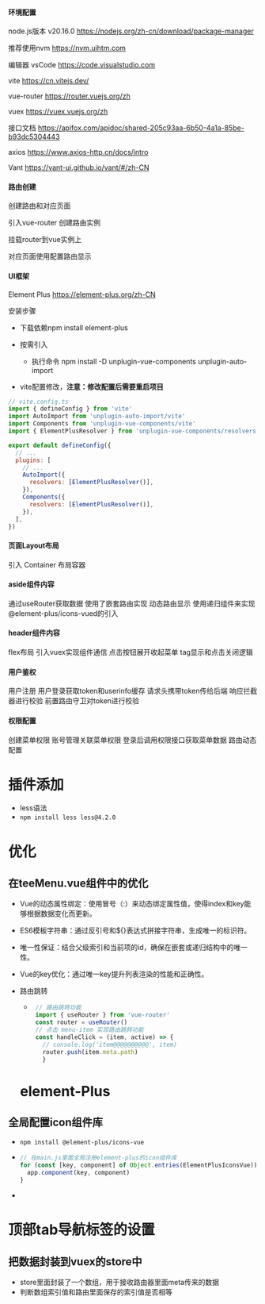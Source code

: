#### 环境配置

node.js版本 v20.16.0 
https://nodejs.org/zh-cn/download/package-manager

推荐使用nvm https://nvm.uihtm.com

编辑器 vsCode https://code.visualstudio.com

vite https://cn.vitejs.dev/

vue-router https://router.vuejs.org/zh

vuex https://vuex.vuejs.org/zh

接口文档 https://apifox.com/apidoc/shared-205c93aa-6b50-4a1a-85be-b93dc5304443

axios https://www.axios-http.cn/docs/intro

Vant https://vant-ui.github.io/vant/#/zh-CN

#### 路由创建

创建路由和对应页面

引入vue-router 创建路由实例

挂载router到vue实例上

对应页面使用<RouterView />配置路由显示

#### UI框架

Element Plus https://element-plus.org/zh-CN

安装步骤
- 下载依赖npm install element-plus
- 按需引入
  - 执行命令
  npm install -D unplugin-vue-components unplugin-auto-import

- vite配置修改，**注意：修改配置后需要重启项目**
```js
// vite.config.ts
import { defineConfig } from 'vite'
import AutoImport from 'unplugin-auto-import/vite'
import Components from 'unplugin-vue-components/vite'
import { ElementPlusResolver } from 'unplugin-vue-components/resolvers'

export default defineConfig({
  // ...
  plugins: [
    // ...
    AutoImport({
      resolvers: [ElementPlusResolver()],
    }),
    Components({
      resolvers: [ElementPlusResolver()],
    }),
  ],
})
```

#### 页面Layout布局

引入 Container 布局容器

#### aside组件内容

通过useRouter获取数据
使用了嵌套路由实现
动态路由显示
使用递归组件来实现
@element-plus/icons-vued的引入

#### header组件内容

flex布局
引入vuex实现组件通信
点击按钮展开收起菜单
tag显示和点击关闭逻辑

#### 用户鉴权

用户注册
用户登录获取token和userinfo缓存
请求头携带token传给后端
响应拦截器进行校验
前置路由守卫对token进行校验

#### 权限配置

创建菜单权限
账号管理关联菜单权限
登录后调用权限接口获取菜单数据
路由动态配置


# 插件添加
- less语法
 - ```npm install less less@4.2.0```



# 优化
## 在teeMenu.vue组件中的优化
- Vue的动态属性绑定​​：使用冒号（:）来动态绑定属性值，使得index和key能够根据数据变化而更新。
-  ES6模板字符串​​：通过反引号和${}表达式拼接字符串，生成唯一的标识符。
-  唯一性保证​​：结合父级索引和当前项的id，确保在嵌套或递归结构中的唯一性。
-  Vue的key优化​​：通过唯一key提升列表渲染的性能和正确性。
- 路由跳转

     - ```js
        // 路由跳转功能
        import { useRouter } from 'vue-router'
        const router = useRouter()
        // 点击 menu-item 实现路由跳转功能
        const handleClick = (item, active) => {
          // console.log('item@@@@@@@@@@', item)
          router.push(item.meta.path)
          }
        ```

    # element-Plus

## 全局配置icon组件库

- `npm install @element-plus/icons-vue`

- ~~~js
  // 在main.js里面全局注册element-plus的icon组件库
  for (const [key, component] of Object.entries(ElementPlusIconsVue)) {
    app.component(key, component)
  }
  ~~~

- 

# 顶部tab导航标签的设置

## 把数据封装到vuex的store中

- store里面封装了一个数组，用于接收路由器里面meta传来的数据
- 判断数组索引值和路由里面保存的索引值是否相等
